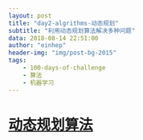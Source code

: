 ```yaml
---
layout: post
title: "day2-algrithms-动态规划"
subtitle: "利用动态规划算法解决多种问题"
data: 2018-08-14 22:51:00
author: "einhep"
header-img: "img/post-bg-2015"
tags:
    - 100-days-of-challenge
    - 算法
    - 机器学习
---
```

# [动态规划算法](https://www.cnblogs.com/wuyuegb2312/p/3281264.html)
